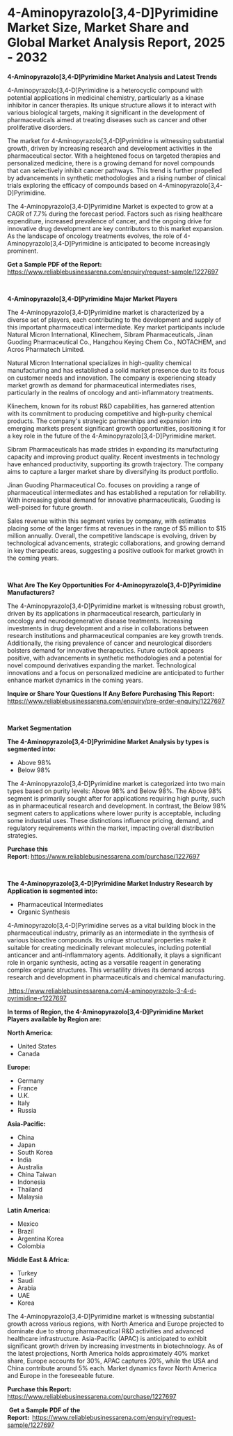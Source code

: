 <p><h1>4-Aminopyrazolo[3,4-D]Pyrimidine Market Size, Market Share and Global Market Analysis Report, 2025 - 2032</h1></p><p><strong>4-Aminopyrazolo[3,4-D]Pyrimidine Market Analysis and Latest Trends</strong></p>
<p><p>4-Aminopyrazolo[3,4-D]Pyrimidine is a heterocyclic compound with potential applications in medicinal chemistry, particularly as a kinase inhibitor in cancer therapies. Its unique structure allows it to interact with various biological targets, making it significant in the development of pharmaceuticals aimed at treating diseases such as cancer and other proliferative disorders.</p><p>The market for 4-Aminopyrazolo[3,4-D]Pyrimidine is witnessing substantial growth, driven by increasing research and development activities in the pharmaceutical sector. With a heightened focus on targeted therapies and personalized medicine, there is a growing demand for novel compounds that can selectively inhibit cancer pathways. This trend is further propelled by advancements in synthetic methodologies and a rising number of clinical trials exploring the efficacy of compounds based on 4-Aminopyrazolo[3,4-D]Pyrimidine.</p><p>The 4-Aminopyrazolo[3,4-D]Pyrimidine Market is expected to grow at a CAGR of 7.7% during the forecast period. Factors such as rising healthcare expenditure, increased prevalence of cancer, and the ongoing drive for innovative drug development are key contributors to this market expansion. As the landscape of oncology treatments evolves, the role of 4-Aminopyrazolo[3,4-D]Pyrimidine is anticipated to become increasingly prominent.</p></p>
<p><strong>Get a Sample PDF of the Report:&nbsp;</strong> <a href="https://www.reliablebusinessarena.com/enquiry/request-sample/1227697?utm_campaign=3047&utm_medium=2&utm_source=Github&utm_content=ia&utm_term=16042025&utm_id=4-aminopyrazolo34-dpyrimidine">https://www.reliablebusinessarena.com/enquiry/request-sample/1227697</a></p>
<p>&nbsp;</p>
<p><strong>4-Aminopyrazolo[3,4-D]Pyrimidine Major Market Players</strong></p>
<p><p>The 4-Aminopyrazolo[3,4-D]Pyrimidine market is characterized by a diverse set of players, each contributing to the development and supply of this important pharmaceutical intermediate. Key market participants include Natural Micron International, Klinechem, Sibram Pharmaceuticals, Jinan Guoding Pharmaceutical Co., Hangzhou Keying Chem Co., NOTACHEM, and Acros Pharmatech Limited.</p><p>Natural Micron International specializes in high-quality chemical manufacturing and has established a solid market presence due to its focus on customer needs and innovation. The company is experiencing steady market growth as demand for pharmaceutical intermediates rises, particularly in the realms of oncology and anti-inflammatory treatments.</p><p>Klinechem, known for its robust R&D capabilities, has garnered attention with its commitment to producing competitive and high-purity chemical products. The company's strategic partnerships and expansion into emerging markets present significant growth opportunities, positioning it for a key role in the future of the 4-Aminopyrazolo[3,4-D]Pyrimidine market.</p><p>Sibram Pharmaceuticals has made strides in expanding its manufacturing capacity and improving product quality. Recent investments in technology have enhanced productivity, supporting its growth trajectory. The company aims to capture a larger market share by diversifying its product portfolio.</p><p>Jinan Guoding Pharmaceutical Co. focuses on providing a range of pharmaceutical intermediates and has established a reputation for reliability. With increasing global demand for innovative pharmaceuticals, Guoding is well-poised for future growth.</p><p>Sales revenue within this segment varies by company, with estimates placing some of the larger firms at revenues in the range of $5 million to $15 million annually. Overall, the competitive landscape is evolving, driven by technological advancements, strategic collaborations, and growing demand in key therapeutic areas, suggesting a positive outlook for market growth in the coming years.</p></p>
<p>&nbsp;</p>
<p><strong>What Are The Key Opportunities For 4-Aminopyrazolo[3,4-D]Pyrimidine Manufacturers?</strong></p>
<p><p>The 4-Aminopyrazolo[3,4-D]Pyrimidine market is witnessing robust growth, driven by its applications in pharmaceutical research, particularly in oncology and neurodegenerative disease treatments. Increasing investments in drug development and a rise in collaborations between research institutions and pharmaceutical companies are key growth trends. Additionally, the rising prevalence of cancer and neurological disorders bolsters demand for innovative therapeutics. Future outlook appears positive, with advancements in synthetic methodologies and a potential for novel compound derivatives expanding the market. Technological innovations and a focus on personalized medicine are anticipated to further enhance market dynamics in the coming years.</p></p>
<p><strong>Inquire or Share Your Questions If Any Before Purchasing This Report:</strong> <a href="https://www.reliablebusinessarena.com/enquiry/pre-order-enquiry/1227697?utm_campaign=3047&utm_medium=2&utm_source=Github&utm_content=ia&utm_term=16042025&utm_id=4-aminopyrazolo34-dpyrimidine">https://www.reliablebusinessarena.com/enquiry/pre-order-enquiry/1227697</a></p>
<p>&nbsp;</p>
<p><strong>Market Segmentation</strong></p>
<p><strong>The 4-Aminopyrazolo[3,4-D]Pyrimidine Market Analysis by types is segmented into:</strong></p>
<p><ul><li>Above 98%</li><li>Below 98%</li></ul></p>
<p><p>The 4-Aminopyrazolo[3,4-D]Pyrimidine market is categorized into two main types based on purity levels: Above 98% and Below 98%. The Above 98% segment is primarily sought after for applications requiring high purity, such as in pharmaceutical research and development. In contrast, the Below 98% segment caters to applications where lower purity is acceptable, including some industrial uses. These distinctions influence pricing, demand, and regulatory requirements within the market, impacting overall distribution strategies.</p></p>
<p><strong>Purchase this Report:&nbsp;</strong><a href="https://www.reliablebusinessarena.com/purchase/1227697?utm_campaign=3047&utm_medium=2&utm_source=Github&utm_content=ia&utm_term=16042025&utm_id=4-aminopyrazolo34-dpyrimidine">https://www.reliablebusinessarena.com/purchase/1227697</a></p>
<p>&nbsp;</p>
<p><strong>The 4-Aminopyrazolo[3,4-D]Pyrimidine Market Industry Research by Application is segmented into:</strong></p>
<p><ul><li>Pharmaceutical Intermediates</li><li>Organic Synthesis</li></ul></p>
<p><p>4-Aminopyrazolo[3,4-D]Pyrimidine serves as a vital building block in the pharmaceutical industry, primarily as an intermediate in the synthesis of various bioactive compounds. Its unique structural properties make it suitable for creating medicinally relevant molecules, including potential anticancer and anti-inflammatory agents. Additionally, it plays a significant role in organic synthesis, acting as a versatile reagent in generating complex organic structures. This versatility drives its demand across research and development in pharmaceuticals and chemical manufacturing.</p></p>
<p><a href="https://www.reliablebusinessarena.com/4-aminopyrazolo-3-4-d-pyrimidine-r1227697?utm_campaign=3047&utm_medium=2&utm_source=Github&utm_content=ia&utm_term=16042025&utm_id=4-aminopyrazolo34-dpyrimidine">&nbsp;https://www.reliablebusinessarena.com/4-aminopyrazolo-3-4-d-pyrimidine-r1227697</a></p>
<p><strong>In terms of Region, the 4-Aminopyrazolo[3,4-D]Pyrimidine Market Players available by Region are:</strong></p>
<p>
    <p> <strong> North America: </strong>
        <ul>
            <li>United States</li>
            <li>Canada</li>
        </ul>
        </p> 
    <p> <strong> Europe: </strong>
        <ul>
            <li>Germany</li>
            <li>France</li>
            <li>U.K.</li>
            <li>Italy</li>
            <li>Russia</li>
        </ul>
        </p> 
    <p> <strong> Asia-Pacific: </strong>
        <ul>
            <li>China</li>
            <li>Japan</li>
            <li>South Korea</li>
            <li>India</li>
            <li>Australia</li>
            <li>China Taiwan</li>
            <li>Indonesia</li>
            <li>Thailand</li>
            <li>Malaysia</li>
        </ul>
        </p> 
    <p> <strong> Latin America: </strong>
        <ul>
            <li>Mexico</li>
            <li>Brazil</li>
            <li>Argentina Korea</li>
            <li>Colombia</li>
        </ul>
        </p> 
    <p> <strong> Middle East & Africa: </strong>
        <ul>
            <li>Turkey</li>
            <li>Saudi</li>
            <li>Arabia</li>
            <li>UAE</li>
            <li>Korea</li>
        </ul>
    </p>
    </p>
<p><p>The 4-Aminopyrazolo[3,4-D]Pyrimidine market is witnessing substantial growth across various regions, with North America and Europe projected to dominate due to strong pharmaceutical R&D activities and advanced healthcare infrastructure. Asia-Pacific (APAC) is anticipated to exhibit significant growth driven by increasing investments in biotechnology. As of the latest projections, North America holds approximately 40% market share, Europe accounts for 30%, APAC captures 20%, while the USA and China contribute around 5% each. Market dynamics favor North America and Europe in the foreseeable future.</p></p>
<p><strong>Purchase this Report: </strong><a href="https://www.reliablebusinessarena.com/purchase/1227697?utm_campaign=3047&utm_medium=2&utm_source=Github&utm_content=ia&utm_term=16042025&utm_id=4-aminopyrazolo34-dpyrimidine">https://www.reliablebusinessarena.com/purchase/1227697</a></p>
<p>&nbsp;<strong>Get a Sample PDF of the Report:&nbsp;&nbsp;</strong><a href="https://www.reliablebusinessarena.com/enquiry/request-sample/1227697?utm_campaign=3047&utm_medium=2&utm_source=Github&utm_content=ia&utm_term=16042025&utm_id=4-aminopyrazolo34-dpyrimidine">https://www.reliablebusinessarena.com/enquiry/request-sample/1227697</a></p>
<p><strong></strong></p>
<p><p></p><p></p><p></p></p>
